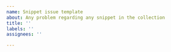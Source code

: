 ```yaml
---
name: Snippet issue template
about: Any problem regarding any snippet in the collection
title: ''
labels: ''
assignees: ''

---
```



